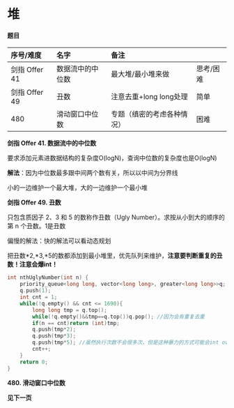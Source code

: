 # 堆

#### 题目

| 序号/难度 | 名字 | 备注 |  |
| :--- | :--- | :--- | :--- |
| 剑指 Offer 41 | 数据流中的中位数 | 最大堆/最小堆来做 | 思考/困难 |
| 剑指 Offer 49 | 丑数 | 注意去重+long long处理 | 简单 |
| 480 | 滑动窗口中位数 | 专题（缜密的考虑各种情况） | 困难 |

**剑指 Offer 41. 数据流中的中位数**

要求添加元素进数据结构的复杂度O\(logN\)，查询中位数的复杂度也是O\(logN\)

**解法**：因为中位数最多跟中间两个数有关，所以以中间为分界线

小的一边维护一个最大堆，大的一边维护一个最小堆

**剑指 Offer 49. 丑数**

只包含质因子 2、3 和 5 的数称作丑数（Ugly Number）。求按从小到大的顺序的第 n 个丑数。1是丑数

偏慢的解法：快的解法可以看动态规划

把丑数\*2,\*3,\*5的数都添加到最小堆里，优先队列来维护，**注意要判断重复的丑数！注意会爆int！**

```cpp
int nthUglyNumber(int n) {
    priority_queue<long long, vector<long long>, greater<long long>>q; //因为从小到大输出，所以是优先队列
    q.push(1);
    int cnt = 1;
    while(!q.empty() && cnt <= 1690){
        long long tmp = q.top();
        while(!q.empty()&&tmp==q.top())q.pop(); //因为会有重复去重
        if(n == cnt)return (int)tmp;
        q.push(tmp*2);
        q.push(tmp*3);
        q.push(tmp*5); //虽然执行次数不会很多次，但是这种暴力的方式可能会int overflow,所以longlong
        cnt++;
    }
    return 0;
}
```

**480. 滑动窗口中位数**

**见下一页**

